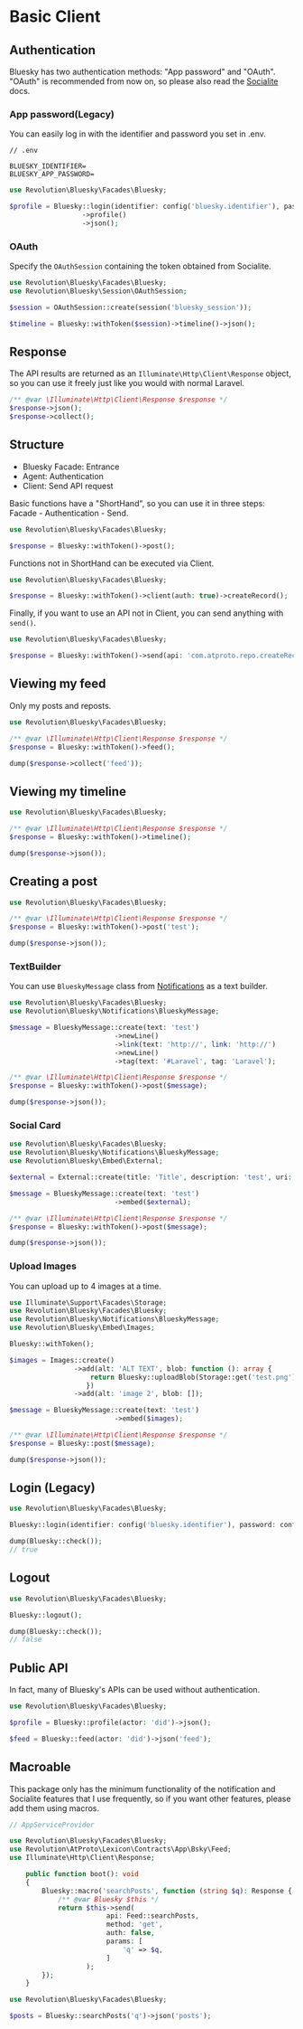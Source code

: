 Basic Client
====

## Authentication

Bluesky has two authentication methods: "App password" and "OAuth". "OAuth" is recommended from now on, so please also read the [Socialite](./socialite.md) docs.

### App password(Legacy)

You can easily log in with the identifier and password you set in .env.

```
// .env

BLUESKY_IDENTIFIER=
BLUESKY_APP_PASSWORD=
```

```php
use Revolution\Bluesky\Facades\Bluesky;

$profile = Bluesky::login(identifier: config('bluesky.identifier'), password: config('bluesky.password'))
                  ->profile()
                  ->json();
```

### OAuth

Specify the `OAuthSession` containing the token obtained from Socialite.

```php
use Revolution\Bluesky\Facades\Bluesky;
use Revolution\Bluesky\Session\OAuthSession;

$session = OAuthSession::create(session('bluesky_session'));

$timeline = Bluesky::withToken($session)->timeline()->json();
```

## Response

The API results are returned as an `Illuminate\Http\Client\Response` object, so you can use it freely just like you would with normal Laravel.

```php
/** @var \Illuminate\Http\Client\Response $response */
$response->json();
$response->collect();
```

## Structure

- Bluesky Facade: Entrance
- Agent: Authentication
- Client: Send API request

Basic functions have a "ShortHand", so you can use it in three steps: Facade - Authentication - Send.

```php
use Revolution\Bluesky\Facades\Bluesky;

$response = Bluesky::withToken()->post();
```

Functions not in ShortHand can be executed via Client.

```php
use Revolution\Bluesky\Facades\Bluesky;

$response = Bluesky::withToken()->client(auth: true)->createRecord();
```

Finally, if you want to use an API not in Client, you can send anything with `send()`.

```php
use Revolution\Bluesky\Facades\Bluesky;

$response = Bluesky::withToken()->send(api: 'com.atproto.repo.createRecord', method: 'post', auth: true, params: []);
```

## Viewing my feed

Only my posts and reposts.

```php
use Revolution\Bluesky\Facades\Bluesky;

/** @var \Illuminate\Http\Client\Response $response */
$response = Bluesky::withToken()->feed();

dump($response->collect('feed'));
```

## Viewing my timeline

```php
use Revolution\Bluesky\Facades\Bluesky;

/** @var \Illuminate\Http\Client\Response $response */
$response = Bluesky::withToken()->timeline();

dump($response->json());
```

## Creating a post

```php
use Revolution\Bluesky\Facades\Bluesky;

/** @var \Illuminate\Http\Client\Response $response */
$response = Bluesky::withToken()->post('test');

dump($response->json());
```

### TextBuilder

You can use `BlueskyMessage` class from [Notifications](./notification.md) as a text builder.

```php
use Revolution\Bluesky\Facades\Bluesky;
use Revolution\Bluesky\Notifications\BlueskyMessage;

$message = BlueskyMessage::create(text: 'test')
                          ->newLine()
                          ->link(text: 'http://', link: 'http://')
                          ->newLine()
                          ->tag(text: '#Laravel', tag: 'Laravel');

/** @var \Illuminate\Http\Client\Response $response */
$response = Bluesky::withToken()->post($message);

dump($response->json());
```

### Social Card

```php
use Revolution\Bluesky\Facades\Bluesky;
use Revolution\Bluesky\Notifications\BlueskyMessage;
use Revolution\Bluesky\Embed\External;

$external = External::create(title: 'Title', description: 'test', uri: 'http://');

$message = BlueskyMessage::create(text: 'test')
                          ->embed($external);

/** @var \Illuminate\Http\Client\Response $response */
$response = Bluesky::withToken()->post($message);

dump($response->json());
```

### Upload Images

You can upload up to 4 images at a time.

```php
use Illuminate\Support\Facades\Storage;
use Revolution\Bluesky\Facades\Bluesky;
use Revolution\Bluesky\Notifications\BlueskyMessage;
use Revolution\Bluesky\Embed\Images;

Bluesky::withToken();

$images = Images::create()
                ->add(alt: 'ALT TEXT', blob: function (): array {
                    return Bluesky::uploadBlob(Storage::get('test.png'), Storage::mimeType('test.png'))->json('blob');
                   })
                ->add(alt: 'image 2', blob: []);

$message = BlueskyMessage::create(text: 'test')
                          ->embed($images);

/** @var \Illuminate\Http\Client\Response $response */
$response = Bluesky::post($message);

dump($response->json());
```

## Login (Legacy)

```php
use Revolution\Bluesky\Facades\Bluesky;

Bluesky::login(identifier: config('bluesky.identifier'), password: config('bluesky.password'));

dump(Bluesky::check());
// true
```

## Logout

```php
use Revolution\Bluesky\Facades\Bluesky;

Bluesky::logout();

dump(Bluesky::check());
// false
```

## Public API

In fact, many of Bluesky's APIs can be used without authentication.

```php
use Revolution\Bluesky\Facades\Bluesky;

$profile = Bluesky::profile(actor: 'did')->json();

$feed = Bluesky::feed(actor: 'did')->json('feed');
```

## Macroable

This package only has the minimum functionality of the notification and Socialite features that I use frequently, so if you want other features, please add them using macros.

```php
// AppServiceProvider

use Revolution\Bluesky\Facades\Bluesky;
use Revolution\AtProto\Lexicon\Contracts\App\Bsky\Feed;
use Illuminate\Http\Client\Response;

    public function boot(): void
    {
        Bluesky::macro('searchPosts', function (string $q): Response {
            /** @var Bluesky $this */
            return $this->send(
                        api: Feed::searchPosts, 
                        method: 'get',
                        auth: false, 
                        params: [
                            'q' => $q,
                        ]
                   );
        });
    }
```

```php
use Revolution\Bluesky\Facades\Bluesky;

$posts = Bluesky::searchPosts('q')->json('posts');
```
